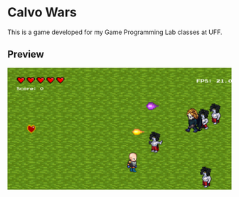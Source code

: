 # Calvo Wars

This is a game developed for my Game Programming Lab classes at UFF.

## Preview
![Home Page Image](./calvo/calvowars.PNG)
